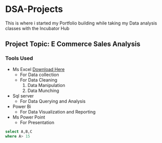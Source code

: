 # DSA-Projects
This is where i started my Portfolio building while taking my Data analysis classes with the Incubator Hub

## Project Topic: E Commerce Sales Analysis


### Tools Used
- Ms Excel [Download Here](https://www.microsoft.com)
  - For Data collection
  - For Data Cleaning
    1. Data Manipulation
    2. Data Munching
- Sql server
  - For Data Querying and Analysis
- Power Bi
  - For Data Visualization and Reporting   
- Ms Power Point 
  - For Presentation

``` sql
select A,B,C
where A> 15

```

     

    
